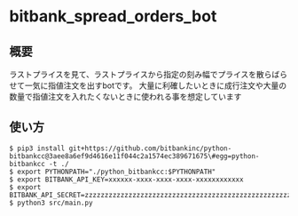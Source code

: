 # bitbank_spread_orders_bot

## 概要

ラストプライスを見て、ラストプライスから指定の刻み幅でプライスを散らばらせて一気に指値注文を出すbotです。
大量に利確したいときに成行注文や大量の数量で指値注文を入れたくないときに使われる事を想定しています


## 使い方

```
$ pip3 install git+https://github.com/bitbankinc/python-bitbankcc@3aee8a6ef9d4616e11f044c2a1574ec389671675\#egg=python-bitbankcc -t ./
$ export PYTHONPATH="./python_bitbankcc:$PYTHONPATH"
$ export BITBANK_API_KEY=xxxxxx-xxxx-xxxx-xxxx-xxxxxxxxxxxx
$ export BITBANK_API_SECRET=zzzzzzzzzzzzzzzzzzzzzzzzzzzzzzzzzzzzzzzzzzzzzzzzzzzzzzzzzzzzzzzz
$ python3 src/main.py
```